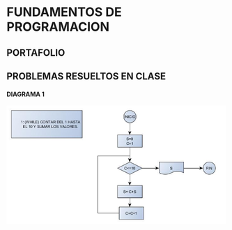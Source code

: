 # FUNDAMENTOS DE PROGRAMACION
## PORTAFOLIO
## PROBLEMAS RESUELTOS EN CLASE
#### DIAGRAMA 1
![](https://github.com/ICIROJAS/PARCIAL2REAL.md/blob/main/1ER%20PRBLEMA%20WHILE.jpg)
